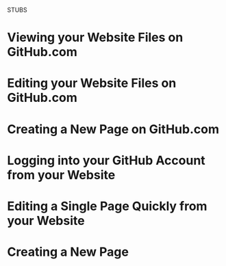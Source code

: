 STUBS

# Viewing your Website Files on GitHub.com

# Editing your Website Files on GitHub.com

# Creating a New Page on GitHub.com

# Logging into your GitHub Account from your Website

# Editing a Single Page Quickly from your Website

# Creating a New Page

